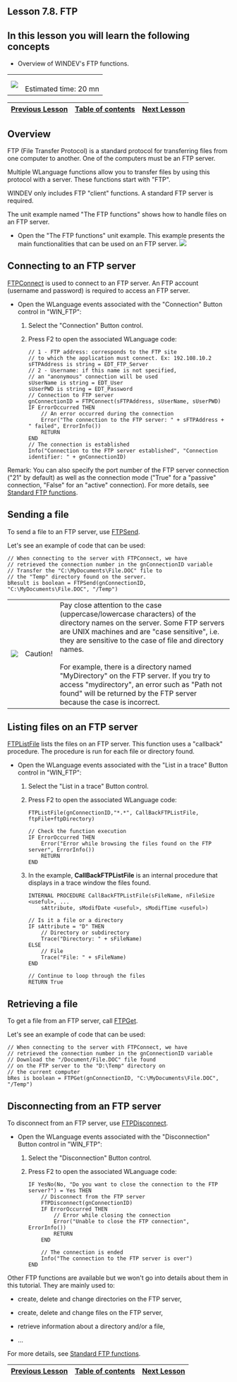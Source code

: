 
## Lesson 7.8. FTP
<a name="NOTE1"></a>
<a name="NOTE1_1"></a>


## In this lesson you will learn the following concepts
<a name="this_lesson_you_will_learn_the_following_concepts_ELTTEXTE000171"></a>


- Overview of WINDEV's FTP functions.





|   |   |
| --- | --- |
| ![](https://doc.pcsoft.fr/en-US/images/image.awp?langid=3&name=dur%E9e.png)<br> | <br>Estimated time: 20 mn |

| [Previous Lesson](../TutoWD/1410087554.md) | [Table of contents](../TutoWD/1410087560.md) | [Next Lesson](../TutoWD/1410087557.md) |
| --- | --- | --- |





<a name="NOTE2"></a>
<a name="NOTE2_1"></a>


## Overview
<a name="overview_ELTTEXTE000218"></a>
FTP (File Transfer Protocol) is a standard protocol for transferring files from one computer to another. One of the computers must be an FTP server.

Multiple WLanguage functions allow you to transfer files by using this protocol with a server. These functions start with "FTP".

WINDEV only includes FTP "client" functions. A standard FTP server is required. 

The unit example named "The FTP functions" shows how to handle files on an FTP server.



- Open the "The FTP functions" unit example. This example presents the main functionalities that can be used on an FTP server.
![](https://doc.pcsoft.fr/en-US/images/image.awp?langid=3&name=P7_Exemple%20fonctions%20FTP%20-%20HC%20N%B0001.jpg)





<a name="NOTE3"></a>
<a name="NOTE3_1"></a>


## Connecting to an FTP server
<a name="connecting_ftp_server_ELTTEXTE000242"></a>
[FTPConnect](../WDLang3/3040016.md) is used to connect to an FTP server. An FTP account (username and password) is required to access an FTP server.



- Open the WLanguage events associated with the "Connection" Button control in "WIN_FTP":

	1. Select the "Connection" Button control.

	2. Press F2 to open the associated WLanguage code:
			
		```wl
		// 1 - FTP address: corresponds to the FTP site 
		// to which the application must connect. Ex: 192.108.10.2
		sFTPAddress is string = EDT_FTP_Server 
		// 2 - Username: if this name is not specified, 
		// an "anonymous" connection will be used
		sUserName is string = EDT_User
		sUserPWD is string = EDT_Password
		// Connection to FTP server
		gnConnectionID = FTPConnect(sFTPAddress, sUserName, sUserPWD)		
		IF ErrorOccurred THEN
			// An error occurred during the connection
			Error("The connection to the FTP server: " + sFTPAddress + " failed", ErrorInfo())
			RETURN	
		END
		// The connection is established
		Info("Connection to the FTP server established", "Connection identifier: " + gnConnectionID)
		```








Remark: You can also specify the port number of the FTP server connection ("21" by default) as well as the connection mode ("True" for a "passive" connection, "False" for an "active" connection). 
For more details, see [Standard FTP functions](../WDLang3/3040004.md).

<a name="NOTE4"></a>
<a name="NOTE4_1"></a>


## Sending a file
<a name="sending_file_ELTTEXTE000266"></a>
To send a file to an FTP server, use [FTPSend](../WDLang3/3040014.md).

Let's see an example of code that can be used:

```wl
// When connecting to the server with FTPConnect, we have
// retrieved the connection number in the gnConnectionID variable
// Transfer the "C:\MyDocuments\File.DOC" file to
// the "Temp" directory found on the server.
bResult is boolean = FTPSend(gnConnectionID, "C:\MyDocuments\File.DOC", "/Temp")
```
|   |   |   |
| --- | --- | --- |
| ![](https://doc.pcsoft.fr/en-US/images/image.awp?langid=3&name=avertissement.png)<br> | Caution! | Pay close attention to the case (uppercase/lowercase characters) of the directory names on the server. Some FTP servers are UNIX machines and are "case sensitive", i.e. they are sensitive to the case of file and directory names.<br><br>For example, there is a directory named "MyDirectory" on the FTP server. If you try to access "mydirectory", an error such as "Path not found" will be returned by the FTP server because the case is incorrect. |





<a name="NOTE5"></a>
<a name="NOTE5_1"></a>


## Listing files on an FTP server
<a name="listing_files_ftp_server_ELTTEXTE000308"></a>
[FTPListFile](../WDLang3/3040018.md) lists the files on an FTP server. This function uses a "callback" procedure. The procedure is run for each file or directory found.



- Open the WLanguage events associated with the "List in a trace" Button control in "WIN_FTP":

	1. Select the "List in a trace" Button control.

	2. Press F2 to open the associated WLanguage code:
			
		```wl
		FTPListFile(gnConnectionID,"*.*", CallBackFTPListFile, ftpFile+ftpDirectory)
		
		// Check the function execution
		IF ErrorOccurred THEN
			Error("Error while browsing the files found on the FTP server", ErrorInfo())
			RETURN
		END
		```


	3. In the example, **CallBackFTPListFile** is an internal procedure that displays in a trace window the files found.
			
		```wl
		INTERNAL PROCEDURE CallBackFTPListFile(sFileName, nFileSize <useful>, ...
			sAttribute, sModifDate <useful>, sModifTime <useful>)
		
		// Is it a file or a directory
		IF sAttribute = "D" THEN
			// Directory or subdirectory
			Trace("Directory: " + sFileName)
		ELSE
			// File
			Trace("File: " + sFileName)
		END
		
		// Continue to loop through the files
		RETURN True
		```








<a name="NOTE6"></a>
<a name="NOTE6_1"></a>


## Retrieving a file
<a name="retrieving_file_ELTTEXTE000332"></a>
To get a file from an FTP server, call [FTPGet](../WDLang3/3040002.md).

Let's see an example of code that can be used:

```wl
// When connecting to the server with FTPConnect, we have
// retrieved the connection number in the gnConnectionID variable
// Download the "/Document/File.DOC" file found 
// on the FTP server to the "D:\Temp" directory on 
// the current computer
bRes is boolean = FTPGet(gnConnectionID, "C:\MyDocuments\File.DOC", "/Temp")
```


<a name="NOTE7"></a>
<a name="NOTE7_1"></a>


## Disconnecting from an FTP server
<a name="disconnecting_from_ftp_server_ELTTEXTE000356"></a>
To disconnect from an FTP server, use [FTPDisconnect](../WDLang3/3040011.md).



- Open the WLanguage events associated with the "Disconnection" Button control in "WIN_FTP":

	1. Select the "Disconnection" Button control.

	2. Press F2 to open the associated WLanguage code:
			
		```wl
		IF YesNo(No, "Do you want to close the connection to the FTP server?") = Yes THEN
			// Disconnect from the FTP server
			FTPDisconnect(gnConnectionID)
			IF ErrorOccurred THEN
				// Error while closing the connection
				Error("Unable to close the FTP connection", ErrorInfo())
				RETURN
			END
			
			// The connection is ended
			Info("The connection to the FTP server is over")
		END
		```








Other FTP functions are available but we won't go into details about them in this tutorial. They are mainly used to:

- create, delete and change directories on the FTP server,

- create, delete and change files on the FTP server,

- retrieve information about a directory and/or a file,

- ...




For more details, see [Standard FTP functions](../WDLang3/3040004.md).

| [Previous Lesson](../TutoWD/1410087554.md) | [Table of contents](../TutoWD/1410087560.md) | [Next Lesson](../TutoWD/1410087557.md) |
| --- | --- | --- |




